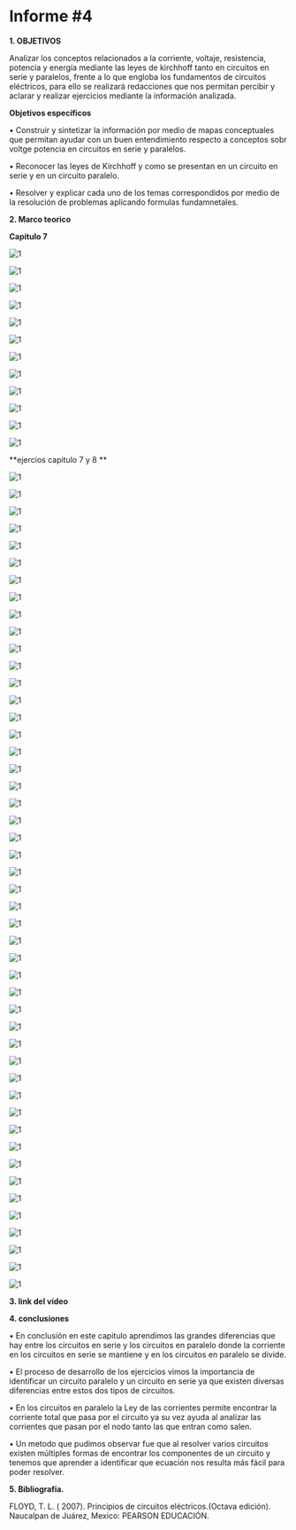 # Informe #4

**1. OBJETIVOS**

Analizar los conceptos relacionados a la  corriente, voltaje, resistencia, potencia y energía mediante las leyes de kirchhoff tanto en circuitos en serie y paralelos, frente a lo que engloba los fundamentos de circuitos eléctricos, para ello se realizará redacciones que nos permitan percibir y aclarar y realizar ejercicios mediante la información analizada.

**Objetivos específicos**

• Construir y sintetizar la información por medio de mapas conceptuales que permitan ayudar con un buen entendimiento respecto a conceptos sobr voltge potencia en circuitos en serie y paralelos.

• Reconocer las leyes de Kirchhoff y como se presentan en un circuito en serie y en un circuito paralelo.

• Resolver y explicar cada uno de los temas correspondidos por medio de la resolución de problemas aplicando formulas fundamnetales.

**2. Marco teorico**

**Capitulo 7**

![1](https://github.com/Gomez-Erick/Fundamentos-de-circuirtos/blob/eb04285c5f557d69b99bb71eca0118a45da45d5e/imagenestarea%204/1s.PNG)

![1](https://github.com/Gomez-Erick/Fundamentos-de-circuirtos/blob/eb04285c5f557d69b99bb71eca0118a45da45d5e/imagenestarea%204/2s.PNG)

![1](https://github.com/Gomez-Erick/Fundamentos-de-circuirtos/blob/eb04285c5f557d69b99bb71eca0118a45da45d5e/imagenestarea%204/3s.PNG)

![1](https://github.com/Gomez-Erick/Fundamentos-de-circuirtos/blob/eb04285c5f557d69b99bb71eca0118a45da45d5e/imagenestarea%204/4s.PNG)

![1](https://github.com/Gomez-Erick/Fundamentos-de-circuirtos/blob/eb04285c5f557d69b99bb71eca0118a45da45d5e/imagenestarea%204/5s.PNG)

![1](https://github.com/Gomez-Erick/Fundamentos-de-circuirtos/blob/eb04285c5f557d69b99bb71eca0118a45da45d5e/imagenestarea%204/6s.PNG)

![1](https://github.com/Gomez-Erick/Fundamentos-de-circuirtos/blob/eb04285c5f557d69b99bb71eca0118a45da45d5e/imagenestarea%204/7s.PNG)

![1](https://github.com/Gomez-Erick/Fundamentos-de-circuirtos/blob/eb04285c5f557d69b99bb71eca0118a45da45d5e/imagenestarea%204/8s.PNG)

![1](https://github.com/Gomez-Erick/Fundamentos-de-circuirtos/blob/eb04285c5f557d69b99bb71eca0118a45da45d5e/imagenestarea%204/9s.PNG)

![1](https://github.com/Gomez-Erick/Fundamentos-de-circuirtos/blob/eb04285c5f557d69b99bb71eca0118a45da45d5e/imagenestarea%204/10s.PNG)

![1](https://github.com/Gomez-Erick/Fundamentos-de-circuirtos/blob/eb04285c5f557d69b99bb71eca0118a45da45d5e/imagenestarea%204/11s.PNG)

![1](https://github.com/Gomez-Erick/Fundamentos-de-circuirtos/blob/eb04285c5f557d69b99bb71eca0118a45da45d5e/imagenestarea%204/12s.PNG)
  
**ejercios capitulo 7 y 8 **  

![1](https://github.com/Gomez-Erick/Fundamentos-de-circuirtos/blob/bc540d245a0a052852ff0290051380198f28182c/imagenestarea%204/ejercicios%204/1t.PNG)

![1](https://github.com/Gomez-Erick/Fundamentos-de-circuirtos/blob/bc540d245a0a052852ff0290051380198f28182c/imagenestarea%204/ejercicios%204/2t.PNG)

![1](https://github.com/Gomez-Erick/Fundamentos-de-circuirtos/blob/bc540d245a0a052852ff0290051380198f28182c/imagenestarea%204/ejercicios%204/3t.PNG)

![1](https://github.com/Gomez-Erick/Fundamentos-de-circuirtos/blob/bc540d245a0a052852ff0290051380198f28182c/imagenestarea%204/ejercicios%204/4t.PNG)

![1](https://github.com/Gomez-Erick/Fundamentos-de-circuirtos/blob/bc540d245a0a052852ff0290051380198f28182c/imagenestarea%204/ejercicios%204/5t.PNG)

![1](https://github.com/Gomez-Erick/Fundamentos-de-circuirtos/blob/bc540d245a0a052852ff0290051380198f28182c/imagenestarea%204/ejercicios%204/6t.PNG)

![1](https://github.com/Gomez-Erick/Fundamentos-de-circuirtos/blob/bc540d245a0a052852ff0290051380198f28182c/imagenestarea%204/ejercicios%204/7t.PNG)

![1](https://github.com/Gomez-Erick/Fundamentos-de-circuirtos/blob/bc540d245a0a052852ff0290051380198f28182c/imagenestarea%204/ejercicios%204/8t.PNG)

![1](https://github.com/Gomez-Erick/Fundamentos-de-circuirtos/blob/bc540d245a0a052852ff0290051380198f28182c/imagenestarea%204/ejercicios%204/9t.PNG)

![1](https://github.com/Gomez-Erick/Fundamentos-de-circuirtos/blob/bc540d245a0a052852ff0290051380198f28182c/imagenestarea%204/ejercicios%204/10t.PNG)

![1](https://github.com/Gomez-Erick/Fundamentos-de-circuirtos/blob/bc540d245a0a052852ff0290051380198f28182c/imagenestarea%204/ejercicios%204/11t.PNG)

![1](https://github.com/Gomez-Erick/Fundamentos-de-circuirtos/blob/bc540d245a0a052852ff0290051380198f28182c/imagenestarea%204/ejercicios%204/12t.PNG)

![1](https://github.com/Gomez-Erick/Fundamentos-de-circuirtos/blob/bc540d245a0a052852ff0290051380198f28182c/imagenestarea%204/ejercicios%204/13t.PNG)

![1](https://github.com/Gomez-Erick/Fundamentos-de-circuirtos/blob/bc540d245a0a052852ff0290051380198f28182c/imagenestarea%204/ejercicios%204/14t.PNG)

![1](https://github.com/Gomez-Erick/Fundamentos-de-circuirtos/blob/bc540d245a0a052852ff0290051380198f28182c/imagenestarea%204/ejercicios%204/15t.PNG)

![1](https://github.com/Gomez-Erick/Fundamentos-de-circuirtos/blob/bc540d245a0a052852ff0290051380198f28182c/imagenestarea%204/ejercicios%204/16t.PNG)

![1](https://github.com/Gomez-Erick/Fundamentos-de-circuirtos/blob/bc540d245a0a052852ff0290051380198f28182c/imagenestarea%204/ejercicios%204/17t.PNG)

![1](https://github.com/Gomez-Erick/Fundamentos-de-circuirtos/blob/bc540d245a0a052852ff0290051380198f28182c/imagenestarea%204/ejercicios%204/18t.PNG)

![1](https://github.com/Gomez-Erick/Fundamentos-de-circuirtos/blob/bc540d245a0a052852ff0290051380198f28182c/imagenestarea%204/ejercicios%204/19t.PNG)

![1](https://github.com/Gomez-Erick/Fundamentos-de-circuirtos/blob/bc540d245a0a052852ff0290051380198f28182c/imagenestarea%204/ejercicios%204/20t.PNG)

![1](https://github.com/Gomez-Erick/Fundamentos-de-circuirtos/blob/bc540d245a0a052852ff0290051380198f28182c/imagenestarea%204/ejercicios%204/21t.PNG)

![1](https://github.com/Gomez-Erick/Fundamentos-de-circuirtos/blob/bc540d245a0a052852ff0290051380198f28182c/imagenestarea%204/ejercicios%204/22t.PNG)

![1](https://github.com/Gomez-Erick/Fundamentos-de-circuirtos/blob/bc540d245a0a052852ff0290051380198f28182c/imagenestarea%204/ejercicios%204/23t.PNG)

![1](https://github.com/Gomez-Erick/Fundamentos-de-circuirtos/blob/bc540d245a0a052852ff0290051380198f28182c/imagenestarea%204/ejercicios%204/24t.PNG)

![1](https://github.com/Gomez-Erick/Fundamentos-de-circuirtos/blob/bc540d245a0a052852ff0290051380198f28182c/imagenestarea%204/ejercicios%204/25t.PNG)

![1](https://github.com/Gomez-Erick/Fundamentos-de-circuirtos/blob/bc540d245a0a052852ff0290051380198f28182c/imagenestarea%204/ejercicios%204/26t.PNG)

![1](https://github.com/Gomez-Erick/Fundamentos-de-circuirtos/blob/bc540d245a0a052852ff0290051380198f28182c/imagenestarea%204/ejercicios%204/27t.PNG)

![1](https://github.com/Gomez-Erick/Fundamentos-de-circuirtos/blob/bc540d245a0a052852ff0290051380198f28182c/imagenestarea%204/ejercicios%204/28t.PNG)

![1](https://github.com/Gomez-Erick/Fundamentos-de-circuirtos/blob/bc540d245a0a052852ff0290051380198f28182c/imagenestarea%204/ejercicios%204/29t.PNG)

![1](https://github.com/Gomez-Erick/Fundamentos-de-circuirtos/blob/bc540d245a0a052852ff0290051380198f28182c/imagenestarea%204/ejercicios%204/30t.PNG)

![1](https://github.com/Gomez-Erick/Fundamentos-de-circuirtos/blob/bc540d245a0a052852ff0290051380198f28182c/imagenestarea%204/ejercicios%204/31t.PNG)

![1](https://github.com/Gomez-Erick/Fundamentos-de-circuirtos/blob/bc540d245a0a052852ff0290051380198f28182c/imagenestarea%204/ejercicios%204/32t.PNG)

![1](https://github.com/Gomez-Erick/Fundamentos-de-circuirtos/blob/bc540d245a0a052852ff0290051380198f28182c/imagenestarea%204/ejercicios%204/33t.PNG)

![1](https://github.com/Gomez-Erick/Fundamentos-de-circuirtos/blob/bc540d245a0a052852ff0290051380198f28182c/imagenestarea%204/ejercicios%204/34t.PNG)

![1](https://github.com/Gomez-Erick/Fundamentos-de-circuirtos/blob/bc540d245a0a052852ff0290051380198f28182c/imagenestarea%204/ejercicios%204/35t.PNG)

![1](https://github.com/Gomez-Erick/Fundamentos-de-circuirtos/blob/bc540d245a0a052852ff0290051380198f28182c/imagenestarea%204/ejercicios%204/36t.PNG)

![1](https://github.com/Gomez-Erick/Fundamentos-de-circuirtos/blob/bc540d245a0a052852ff0290051380198f28182c/imagenestarea%204/ejercicios%204/37t.PNG)

![1](https://github.com/Gomez-Erick/Fundamentos-de-circuirtos/blob/bc540d245a0a052852ff0290051380198f28182c/imagenestarea%204/ejercicios%204/38t.PNG)

![1](https://github.com/Gomez-Erick/Fundamentos-de-circuirtos/blob/bc540d245a0a052852ff0290051380198f28182c/imagenestarea%204/ejercicios%204/39t.PNG)

![1](https://github.com/Gomez-Erick/Fundamentos-de-circuirtos/blob/bc540d245a0a052852ff0290051380198f28182c/imagenestarea%204/ejercicios%204/40t.PNG)

![1](https://github.com/Gomez-Erick/Fundamentos-de-circuirtos/blob/bc540d245a0a052852ff0290051380198f28182c/imagenestarea%204/ejercicios%204/41t.PNG)

![1](https://github.com/Gomez-Erick/Fundamentos-de-circuirtos/blob/bc540d245a0a052852ff0290051380198f28182c/imagenestarea%204/ejercicios%204/42t.PNG)

![1](https://github.com/Gomez-Erick/Fundamentos-de-circuirtos/blob/bc540d245a0a052852ff0290051380198f28182c/imagenestarea%204/ejercicios%204/43t.PNG)

![1](https://github.com/Gomez-Erick/Fundamentos-de-circuirtos/blob/bc540d245a0a052852ff0290051380198f28182c/imagenestarea%204/ejercicios%204/44t.PNG)

![1](https://github.com/Gomez-Erick/Fundamentos-de-circuirtos/blob/bc540d245a0a052852ff0290051380198f28182c/imagenestarea%204/ejercicios%204/45t.PNG)

![1](https://github.com/Gomez-Erick/Fundamentos-de-circuirtos/blob/bc540d245a0a052852ff0290051380198f28182c/imagenestarea%204/ejercicios%204/46t.PNG)

![1](https://github.com/Gomez-Erick/Fundamentos-de-circuirtos/blob/bc540d245a0a052852ff0290051380198f28182c/imagenestarea%204/ejercicios%204/47t.PNG)

![1](https://github.com/Gomez-Erick/Fundamentos-de-circuirtos/blob/bc540d245a0a052852ff0290051380198f28182c/imagenestarea%204/ejercicios%204/48t.PNG)

**3. link del video**



**4. conclusiones**

• En conclusión en este capitulo aprendimos las grandes diferencias que hay entre los circuitos en serie y los circuitos en paralelo donde la corriente en los circuitos en serie se mantiene y en los circuitos en paralelo se divide.

• El proceso de desarrollo de los ejercicios vimos la importancia de identificar un circuito paralelo y un circuito en serie ya que existen diversas diferencias entre estos dos tipos de circuitos.

• En los circuitos en paralelo la Ley de las corrientes permite encontrar la corriente total que pasa por el circuito ya su vez ayuda al analizar las corrientes que pasan por el nodo tanto las que entran como salen.

• Un metodo que pudimos observar fue que al resolver varios circuitos existen múltiples formas de encontrar los componentes de un circuito y tenemos que aprender a identificar que ecuación nos resulta más fácil para poder resolver.

**5. Bibliografia.**

FLOYD, T. L. ( 2007). Principios de circuitos eléctricos.(Octava edición). Naucalpan de Juárez, Mexico: PEARSON EDUCACIÓN.
